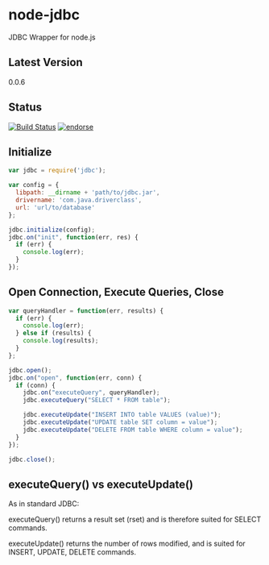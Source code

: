 node-jdbc
=========

JDBC Wrapper for node.js

Latest Version
--------------
0.0.6

## Status
[![Build Status](https://travis-ci.org/CraZySacX/node-jdbc.png)](https://travis-ci.org/CraZySacX/node-jdbc)
[![endorse](https://api.coderwall.com/crazysacx/endorsecount.png)](https://coderwall.com/crazysacx)

Initialize
----------
```javascript
var jdbc = require('jdbc');

var config = {
  libpath: __dirname + 'path/to/jdbc.jar',
  drivername: 'com.java.driverclass',
  url: 'url/to/database'
};

jdbc.initialize(config);
jdbc.on("init", function(err, res) {
  if (err) {
    console.log(err);
  }
});
```

Open Connection, Execute Queries, Close
---------------------------------------
```javascript
var queryHandler = function(err, results) {
  if (err) {
    console.log(err);
  } else if (results) {
    console.log(results);
  }
};

jdbc.open();
jdbc.on("open", function(err, conn) {
  if (conn) {
    jdbc.on("executeQuery", queryHandler);
    jdbc.executeQuery("SELECT * FROM table");

    jdbc.executeUpdate("INSERT INTO table VALUES (value)");
    jdbc.executeUpdate("UPDATE table SET column = value");
    jdbc.executeUpdate("DELETE FROM table WHERE column = value");
  }
});

jdbc.close();
```

executeQuery() vs executeUpdate()
---------------------------------
As in standard JDBC:

executeQuery() returns a result set (rset) and is therefore suited for SELECT commands.

executeUpdate() returns the number of rows modified, and is suited for INSERT, UPDATE, DELETE commands.

